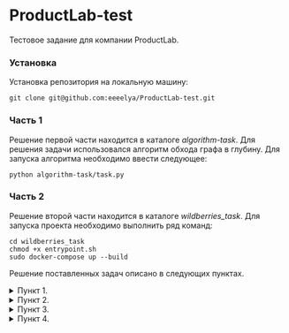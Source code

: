 # ProductLab-test
Тестовое задание для компании ProductLab.

### Установка

Установка репозитория на локальную машину:

    git clone git@github.com:eeeelya/ProductLab-test.git

### Часть 1

Решение первой части находится в каталоге *algorithm-task*. Для решения задачи
использовался алгоритм обхода графа в глубину. Для запуска алгоритма необходимо ввести
следующее:
    
    python algorithm-task/task.py

### Часть 2
    
Решение второй части находится в каталоге *wildberries_task*. Для запуска проекта необходимо
выполнить ряд команд:

    cd wildberries_task
    chmod +x entrypoint.sh
    sudo docker-compose up --build

Решение поставленных задач описано в следующих пунктах.

<details>
  <summary>Пункт 1.</summary>
Сперва необходимо было найти HTTP запрос, который в json формате возрашал бы информацию
о товаре. Данный запрос был найден в инспекции страницы, но после проверки на других страницах
стало понятно, что этот запрос отличается для каждого товара с ним могут возникнуть 
проблемы. Решением появилось после 10 минут, проведенных в google. Был найден запрос, который 
одинаков для всех страниц, за исключением артикула.
</details>

<details>
  <summary>Пункт 2.</summary>
Далее требовалось написать API. Для рещения этой задачи использовалась *APIView*
с переопределенным методом *post*, также был реализован сереализатор *InputSerializator*
 для валидорования полученных данных.
</details>


<details>
  <summary>Пункт 3.</summary>
 При помощи *aiohttp* была написана функция, которая получает необходимые данные
 из отправленного запроса. А для ее выполнения была реализована функция 
 *make_request*, которая обеспечивает выполнение асинхронного кода до конца.
</details>

<details>
    <summary>Пункт 4.</summary>
 В результате получилось готовое приложение для получекния данных по артикулам. 
 Приложение имеет обработку ошибок, что обеспечивает стабильную работу.
</details>

